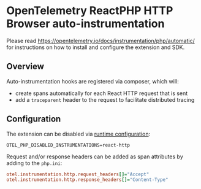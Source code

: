 # OpenTelemetry ReactPHP HTTP Browser auto-instrumentation

Please read https://opentelemetry.io/docs/instrumentation/php/automatic/ for instructions on how to
install and configure the extension and SDK.

## Overview

Auto-instrumentation hooks are registered via composer, which will:

* create spans automatically for each React HTTP request that is sent
* add a `traceparent` header to the request to facilitate distributed tracing

## Configuration

The extension can be disabled via [runtime configuration](https://opentelemetry.io/docs/instrumentation/php/sdk/#configuration):

```shell
OTEL_PHP_DISABLED_INSTRUMENTATIONS=react-http
```

Request and/or response headers can be added as span attributes by adding to the `php.ini`:

```ini
otel.instrumentation.http.request_headers[]="Accept"
otel.instrumentation.http.response_headers[]="Content-Type"
```
